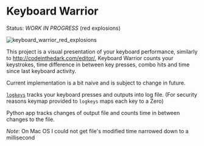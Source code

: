 # Keyboard Warrior

Status: *WORK IN PROGRESS* (red explosions)

![keyboard_warrior_red_explosions](http://i.imgur.com/qdD25Dc.gif)

This project is a visual presentation of your keyboard performance, similarly to http://codeinthedark.com/editor/, Keyboard Warrior counts your keystrokes, time difference in between key presses, combo hits and time since last keyboard activity.

Current implementation is a bit naive and is subject to change in future.

[`logkeys`](https://github.com/kernc/logkeys) tracks your keyboard presses and outputs into log file. (For security reasons keymap provided to `logkeys` maps each key to a Zero)

Python app tracks changes of output file and counts time in between changes to the file.

*Note*: On Mac OS I could not get file's modified time narrowed down to a millisecond
